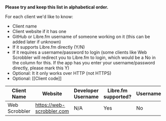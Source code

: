 **Please try and keep this list in alphabetical order.**

For each client we'd like to know:

* Client name
* Client website if it has one
* GitHub or Libre.fm username of someone working on it (this can be added later if unknown) 
* If it supports Libre.fm directly (Y/N)
* If it requires a username/password to login (some clients like Web Scrobbler will redirect you to Libre.fm to login, which would be a No in the column for this. If the app has you enter your username/password directly, please mark this Y)
* Optional: It it only works over HTTP (not HTTPS)
* Optional: [[Client code]]

<!-- Keep URLs reasonable short, link to them if needed) --> 

| Client Name | Website | Developer Username | Libre.fm supported? | Username/Password? | Client Code | 
| ------------| ------- | ------------------ | ------------------- | ------------------ | ----------- | 
| Web Scrobbler | https://web-scrobbler.com | N/A | Yes | No | N/A |